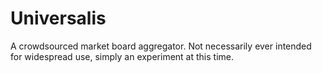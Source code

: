 # Universalis
A crowdsourced market board aggregator. Not necessarily ever intended for widespread use, simply an experiment at this time.
